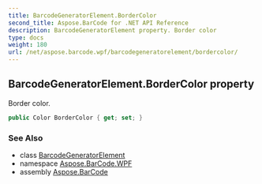 ```yaml
---
title: BarcodeGeneratorElement.BorderColor
second_title: Aspose.BarCode for .NET API Reference
description: BarcodeGeneratorElement property. Border color
type: docs
weight: 180
url: /net/aspose.barcode.wpf/barcodegeneratorelement/bordercolor/
---
```

## BarcodeGeneratorElement.BorderColor property

Border color.

```csharp
public Color BorderColor { get; set; }
```

### See Also

* class [BarcodeGeneratorElement](../)
* namespace [Aspose.BarCode.WPF](../../../aspose.barcode.wpf/)
* assembly [Aspose.BarCode](../../../)


